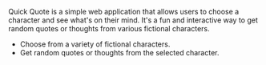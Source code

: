Quick Quote is a simple web application that allows users to choose a character and see what's on their mind. It's a fun and interactive way to get random quotes or thoughts from various fictional characters.
- Choose from a variety of fictional characters.
- Get random quotes or thoughts from the selected character.
